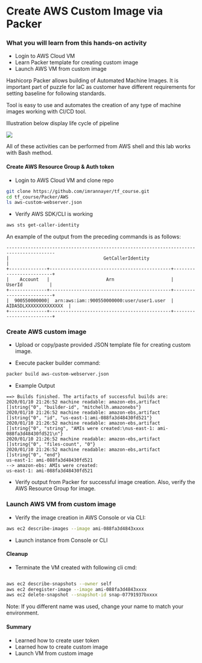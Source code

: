 # Create AWS Custom Image via Packer

### What you will learn from this hands-on activity

- Login to AWS Cloud VM
- Learn Packer template for creating custom image 
- Launch AWS VM from custom image

Hashicorp Packer allows building of Automated Machine Images. It is important part of puzzle for IaC as customer have different requirements for setting baseline for following standards.

Tool is easy to use and automates the creation of any type of machine images working with CI/CD tool.

Illustration below display life cycle of pipeline

![](https://miro.medium.com/max/1668/1*ktDtHwWBbIVlGG9bTvW6Xg.png)

All of these activities can be performed from AWS shell and this lab works with Bash method.

####  Create AWS Resource Group & Auth token

- Login to AWS Cloud VM and clone repo 

```bash 
git clone https://github.com/imrannayer/tf_course.git
cd tf_course/Packer/AWS
ls aws-custom-webserver.json
```

- Verify AWS SDK/CLI is working

```bash
aws sts get-caller-identity
```

An example of the output from the preceding commands is as follows:

```table
----------------------------------------------------------------------------------------
|                                   GetCallerIdentity                                  |
+--------------+---------------------------------------------+-------------------------+
|    Account   |                     Arn                     |         UserId          |
+--------------+---------------------------------------------+-------------------------+
|  900550000000|  arn:aws:iam::900550000000:user/user1.user  |  AIDA5DLXXXXXXXXXXXXXX  |
+--------------+---------------------------------------------+-------------------------+
```


### Create AWS custom image

- Upload or copy/paste provided JSON template file for creating custom image.

- Execute packer builder command:
```bash
packer build aws-custom-webserver.json
```  

- Example Output

```
==> Builds finished. The artifacts of successful builds are:
2020/01/10 21:26:52 machine readable: amazon-ebs,artifact []string{"0", "builder-id", "mitchellh.amazonebs"}
2020/01/10 21:26:52 machine readable: amazon-ebs,artifact []string{"0", "id", "us-east-1:ami-088fa3d48430fd521"}
2020/01/10 21:26:52 machine readable: amazon-ebs,artifact []string{"0", "string", "AMIs were created:\nus-east-1: ami-088fa3d48430fd521\n"}
2020/01/10 21:26:52 machine readable: amazon-ebs,artifact []string{"0", "files-count", "0"}
2020/01/10 21:26:52 machine readable: amazon-ebs,artifact []string{"0", "end"}
us-east-1: ami-088fa3d48430fd521
--> amazon-ebs: AMIs were created:
us-east-1: ami-088fa3d48430fd521

```
- Verify output from Packer for successful image creation. Also, verify the AWS Resource Group for image. 


### Launch AWS VM from custom image

- Verify the image creation in AWS Console or via CLI:

```bash
aws ec2 describe-images --image ami-088fa3d4843xxxx
```

- Launch instance from Console or CLI



#### Cleanup 

- Terminate the VM created with following cli cmd:
```bash

aws ec2 describe-snapshots --owner self
aws ec2 deregister-image --image ami-088fa3d4843xxxx
aws ec2 delete-snapshot --snapshot-id snap-07791937bxxxx
```
Note: If you different name was used, change your name to match your environment.


#### Summary

- Learned how to create user token
- Learned how to create custom image
- Launch VM from custom image

